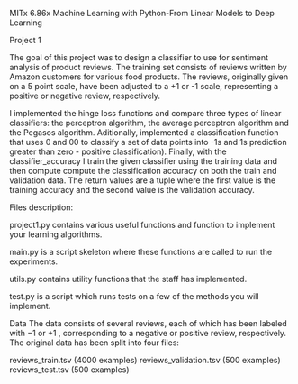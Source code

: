 MITx 6.86x
Machine Learning with Python-From Linear Models to Deep Learning

Project 1

The goal of this project was to design a classifier to use for sentiment analysis of product reviews. The training set consists of reviews written by Amazon customers for various food products. The reviews, originally given on a 5 point scale, have been adjusted to a +1 or -1 scale, representing a positive or negative review, respectively.

I implemented the hinge loss functions and compare three types of linear classifiers: the perceptron algorithm, the average perceptron algorithm and the Pegasos algorithm. Aditionally, implemented a classification function that uses  θ  and  θ0  to classify a set of data points into -1s and 1s prediction greater than zero - positive classification). Finally, with the classifier_accuracy I train the given classifier using the training data and then compute compute the classification accuracy on both the train and validation data. The return values are a tuple where the first value is the training accuracy and the second value is the validation accuracy.


Files description:

project1.py contains various useful functions and function to implement your learning algorithms.

main.py is a script skeleton where these functions are called to run the experiments.

utils.py contains utility functions that the staff has implemented.

test.py is a script which runs tests on a few of the methods you will implement.

Data
The data consists of several reviews, each of which has been labeled with  −1  or  +1 , corresponding to a negative or positive review, respectively. The original data has been split into four files:

reviews_train.tsv (4000 examples)
reviews_validation.tsv (500 examples)
reviews_test.tsv (500 examples)
